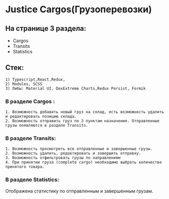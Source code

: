 # Justice Cargos(Грузоперевозки)

## На странице 3 раздела: 
- Cargos 
- Transits 
- Statistics

## Стек:
    1) Typescript,React,Redux, 
    2) Modules, SCSS
    3) Либы: Material UI, DexExtreme Charts,Redux Persist, Formik

### В разделе Cargos :
    1. Возможность добавить новый груз на склад, есть возможность удалить и редактировать позицию склада.
    2. Возможность отправить груз по 3 пунктам назначения. Отправленные грузы появляются в разделе Transits. 

### В разделе Transits: 
    1. Возможность просмотреть все отправленные и завершенные грузы.
    2. Возможность удалить, редактировать и завершить отправку.
    3. Возможность отфильтровать грузы по направлениям
    4. При принятии груза (complete cargo) необходимо выбрать количество принятого товара.

### В разделе Statistics:
   Отображена статистику по отправленным и завершенным грузам.
